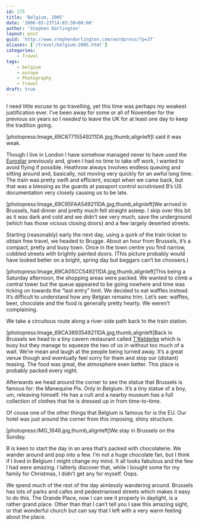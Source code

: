 ```yaml
---
id: 175
title: 'Belgium, 2005'
date: '2006-03-23T14:03:38+00:00'
author: 'Stephen Darlington'
layout: post
guid: 'http://www.stephendarlington.com/wordpress/?p=37'
aliases: ['/travel/belgium-2005.html']
categories:
    - Travel
tags:
    - belgium
    - europe
    - Photography
    - Travel
draft: true
---
```


I need little excuse to go travelling, yet this time was perhaps my weakest justification ever. I’ve been away for some or all of November for the previous six years so I *needed* to leave the UK for at least one day to keep the tradition going.

\[photopress:Image\_69C87715549211DA.jpg,thumb,alignleft\]I said it was weak.

Though I live in London I have somehow managed never to have used the [Eurostar](http://www.eurostar.com/) previously and, given I had no time to take off work, I wanted to avoid flying if possible. Heathrow always involves endless queuing and sitting around and, basically, not moving very quickly for an awful long time. The train was pretty swift and efficient, except when we came back, but that was a blessing as the guards at passport control scrutinised B’s US documentation very closely causing us to be late.

\[photopress:Image\_69C95FAA549211DA.jpg,thumb,alignleft\]We arrived in Brussels, had dinner and pretty much fell straight asleep. I skip over this bit as it was dark and cold and we didn’t see very much, save the underground (which has those vicious closing doors) and a few largely deserted streets.

Starting (reasonably) early the next day, using a quirk of the train ticket to obtain free travel, we headed to Brugge. About an hour from Brussels, it’s a compact, pretty and busy town. Once in the town centre you find narrow, cobbled streets with brightly painted doors. (This picture probably would have looked better on a bright, spring day but beggars can’t be choosers.)

\[photopress:Image\_69CA05CC549211DA.jpg,thumb,alignleft\]This being a Saturday afternoon, the shopping areas were packed. We wanted to climb a central tower but the queue appeared to be going nowhere and time was ticking on towards the “last entry” limit. We decided to eat waffles instead. It’s difficult to understand how any Belgian remains trim. Let’s see: waffles, beer, chocolate and the food is generally pretty hearty. We weren’t complaining.

We take a circuitous route along a river-side path back to the train station.

\[photopress:Image\_69CA3893549211DA.jpg,thumb,alignleft\]Back in Brussels we head to a tiny cavern restaurant called [T’Kelderke](http://travel2.nytimes.com/top/features/travel/destinations/europe/belgium/brussels/restaurant_details.html?vid=1083747025984) which is busy but they manage to squeeze the two of us in without too much of a wait. We’re mean and laugh at the people being turned away. It’s a great venue though and eventually feel sorry for them and stop our (distant) teasing. The food was great, the atmosphere even better. This place is probably packed every night.

Afterwards we head around the corner to see the statue that Brussels is famous for: the Manequine Pis. Only in Belgium. It’s a tiny statue of a boy, um, releaving himself. He has a cult and a nearby museum has a full collection of clothes that he is dressed up in from time-to-time.

Of couse one of the other things that Belgium is famous for is the EU. Our hotel was just around the corner from this imposing, shiny structure.

\[photopress:IMG\_1646.jpg,thumb,alignleft\]We stay in Brussels on the Sunday.

B is keen to start the day in an area that’s packed with chocolaterie. We wander around and pop into a few. I’m not a huge chocolate fan, but I think if I lived in Belgium I might change my mind. It all looks fabulous and the few I had were amazing. I latterly discover that, while I bought some for my family for Christmas, I didn’t get any for myself. Oops.

We spend much of the rest of the day aimlessly wandering around. Brussels has lots of parks and cafes and pedestrianised streets which makes it easy to do this. The Grande Place, now I can see it properly in daylight, is a rather grand place. Other than that I can’t tell you I saw this amazing sight, or that wonderful church but can say that I left with a very warm feeling about the place.